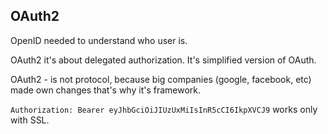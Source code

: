 OAuth2
-

OpenID needed to understand who user is.

OAuth2 it's about delegated authorization.
It's simplified version of OAuth.

OAuth2 - is not protocol, because big companies (google, facebook, etc) made own changes that's why it's framework.

`Authorization: Bearer eyJhbGciOiJIUzUxMiIsInR5cCI6IkpXVCJ9` works only with SSL.
